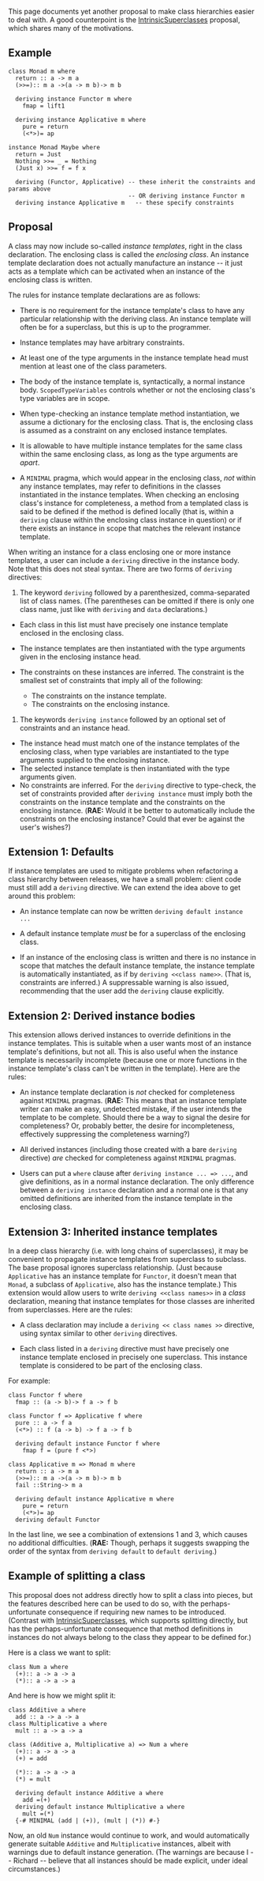 
This page documents yet another proposal to make class hierarchies easier to deal with. A good counterpoint is the [IntrinsicSuperclasses](intrinsic-superclasses) proposal, which shares many of the motivations.

## Example

```
class Monad m where
  return :: a -> m a
  (>>=):: m a ->(a -> m b)-> m b

  deriving instance Functor m where
    fmap = lift1

  deriving instance Applicative m where
    pure = return
    (<*>)= ap

instance Monad Maybe where
  return = Just 
  Nothing >>= _ = Nothing
  (Just x) >>= f = f x

  deriving (Functor, Applicative) -- these inherit the constraints and params above
                                  -- OR deriving instance Functor m
  deriving instance Applicative m   -- these specify constraints
```

## Proposal


A class may now include so-called *instance templates*, right in the class declaration. The enclosing class is called the *enclosing class*. An instance template declaration does not actually manufacture an instance -- it just acts as a template which can be activated when an instance of the enclosing class is written.


The rules for instance template declarations are as follows:

- There is no requirement for the instance template's class to have any particular relationship with the deriving class. An instance template will often be for a superclass, but this is up to the programmer.

- Instance templates may have arbitrary constraints.

- At least one of the type arguments in the instance template head must mention at least one of the class parameters.

- The body of the instance template is, syntactically, a normal instance body. `ScopedTypeVariables` controls whether or not the enclosing class's type variables are in scope.

- When type-checking an instance template method instantiation, we assume a dictionary for the enclosing class. That is, the enclosing class is assumed as a constraint on any enclosed instance templates.

- It is allowable to have multiple instance templates for the same class within the same enclosing class, as long as the type arguments are *apart*.

- A `MINIMAL` pragma, which would appear in the enclosing class, *not* within any instance templates, may refer to definitions in the classes instantiated in the instance templates. When checking an enclosing class's instance for completeness, a method from a templated class is said to be defined if the method is defined locally (that is, within a `deriving` clause within the enclosing class instance in question) or if there exists an instance in scope that matches the relevant instance template.


When writing an instance for a class enclosing one or more instance templates, a user can include a `deriving` directive in the instance body. Note that this does not steal syntax. There are two forms of `deriving` directives:

1. The keyword `deriving` followed by a parenthesized, comma-separated list of class names. (The parentheses can be omitted if there is only one class name, just like with `deriving` and `data` declarations.)

  - Each class in this list must have precisely one instance template enclosed in the enclosing class.
  - The instance templates are then instantiated with the type arguments given in the enclosing instance head. 
  - The constraints on these instances are inferred. The constraint is the smallest set of constraints that imply all of the following:

    - The constraints on the instance template.
    - The constraints on the enclosing instance.

1. The keywords `deriving instance` followed by an optional set of constraints and an instance head.

  - The instance head must match one of the instance templates of the enclosing class, when type variables are instantiated to the type arguments supplied to the enclosing instance.
  - The selected instance template is then instantiated with the type arguments given.
  - No constraints are inferred. For the `deriving` directive to type-check, the set of constraints provided after `deriving instance` must imply both the constraints on the instance template and the constraints on the enclosing instance. (**RAE:** Would it be better to automatically include the constraints on the enclosing instance? Could that ever be against the user's wishes?)

## Extension 1: Defaults


If instance templates are used to mitigate problems when refactoring a class hierarchy between releases, we have a small problem: client code must still add a `deriving` directive. We can extend the idea above to get around this problem:

- An instance template can now be written `deriving default instance ...`

- A default instance template *must* be for a superclass of the enclosing class.

- If an instance of the enclosing class is written and there is no instance in scope that matches the default instance template, the instance template is automatically instantiated, as if by `deriving <<class name>>`. (That is, constraints are inferred.) A suppressable warning is also issued, recommending that the user add the `deriving` clause explicitly.

## Extension 2: Derived instance bodies


This extension allows derived instances to override definitions in the instance templates. This is suitable when a user wants most of an instance template's definitions, but not all. This is also useful when the instance template is necessarily incomplete (because one or more functions in the instance template's class can't be written in the template). Here are the rules:

- An instance template declaration is *not* checked for completeness against `MINIMAL` pragmas. (**RAE:** This means that an instance template writer can make an easy, undetected mistake, if the user intends the template to be complete. Should there be a way to signal the desire for completeness? Or, probably better, the desire for incompleteness, effectively suppressing the completeness warning?)

- All derived instances (including those created with a bare `deriving` directive) *are* checked for completeness against `MINIMAL` pragmas.

- Users can put a `where` clause after `deriving instance ... => ...`, and give definitions, as in a normal instance declaration. The only difference between a `deriving instance` declaration and a normal one is that any omitted definitions are inherited from the instance template in the enclosing class.

## Extension 3: Inherited instance templates


In a deep class hierarchy (i.e. with long chains of superclasses), it may be convenient to propagate instance templates from superclass to subclass. The base proposal ignores superclass relationship. (Just because `Applicative` has an instance template for `Functor`, it doesn't mean that `Monad`, a subclass of `Applicative`, also has the instance template.) This extension would allow users to write `deriving <<class names>>` in a *class* declaration, meaning that instance templates for those classes are inherited from superclasses. Here are the rules:

- A class declaration may include a `deriving << class names >>` directive, using syntax similar to other `deriving` directives.

- Each class listed in a `deriving` directive must have precisely one instance template enclosed in precisely one superclass. This instance template is considered to be part of the enclosing class.


For example:

```
class Functor f where
  fmap :: (a -> b)-> f a -> f b

class Functor f => Applicative f where
  pure :: a -> f a
  (<*>) :: f (a -> b) -> f a -> f b

  deriving default instance Functor f where
    fmap f = (pure f <*>)
  
class Applicative m => Monad m where
  return :: a -> m a
  (>>=):: m a ->(a -> m b)-> m b
  fail ::String-> m a

  deriving default instance Applicative m where
    pure = return
    (<*>)= ap
  deriving default Functor
```


In the last line, we see a combination of extensions 1 and 3, which causes no additional difficulties. (**RAE:** Though, perhaps it suggests swapping the order of the syntax from `deriving default` to `default deriving`.)

## Example of splitting a class


This proposal does not address directly how to split a class into pieces, but the features described here can be used to do so, with the perhaps-unfortunate consequence if requiring new names to be introduced. (Contrast with [IntrinsicSuperclasses](intrinsic-superclasses), which supports splitting directly, but has the perhaps-unfortunate consequence that method definitions in instances do not always belong to the class they appear to be defined for.)


Here is a class we want to split:

```
class Num a where
  (+):: a -> a -> a
  (*):: a -> a -> a
```


And here is how we might split it:

```
class Additive a where
  add :: a -> a -> a
class Multiplicative a where
  mult :: a -> a -> a

class (Additive a, Multiplicative a) => Num a where
  (+):: a -> a -> a
  (+) = add

  (*):: a -> a -> a
  (*) = mult

  deriving default instance Additive a where
    add =(+)
  deriving default instance Multiplicative a where
    mult =(*)
  {-# MINIMAL (add | (+)), (mult | (*)) #-}
```


Now, an old `Num` instance would continue to work, and would automatically generate suitable `Additive` and `Multiplicative` instances, albeit with warnings due to default instance generation. (The warnings are because I -- Richard -- believe that all instances should be made explicit, under ideal circumstances.)
